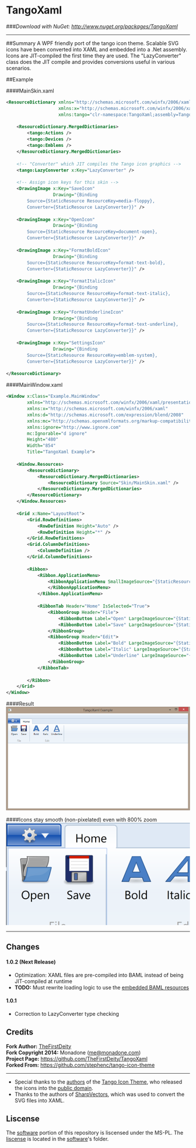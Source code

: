# TangoXaml

###_Download with NuGet: <http://www.nuget.org/packages/TangoXaml>_

---

##Summary
A WPF friendly port of the tango icon theme. Scalable SVG icons have been converted into XAML and embedded into a .Net assembly. Icons are JIT-compiled the first time they are used. The "LazyConverter" class does the JIT compile and provides conversions useful in various scenarios.

##Example

####MainSkin.xaml
```xml
<ResourceDictionary xmlns="http://schemas.microsoft.com/winfx/2006/xaml/presentation"
                    xmlns:x="http://schemas.microsoft.com/winfx/2006/xaml"
                    xmlns:tango="clr-namespace:TangoXaml;assembly=TangoXaml">
    
    <ResourceDictionary.MergedDictionaries>
        <tango:Actions />
        <tango:Devices />
        <tango:Emblems />
    </ResourceDictionary.MergedDictionaries>

    <!-- "Converter" which JIT compiles the Tango icon graphics -->
    <tango:LazyConverter x:Key="LazyConverter" />
    
    <!-- Assign icon keys for this skin -->
    <DrawingImage x:Key="SaveIcon" 
                  Drawing="{Binding 
        Source={StaticResource ResourceKey=media-floppy},
        Converter={StaticResource LazyConverter}}" />

    <DrawingImage x:Key="OpenIcon" 
                  Drawing="{Binding 
        Source={StaticResource ResourceKey=document-open},
        Converter={StaticResource LazyConverter}}" />

    <DrawingImage x:Key="FormatBoldIcon" 
                  Drawing="{Binding 
        Source={StaticResource ResourceKey=format-text-bold},
        Converter={StaticResource LazyConverter}}" />

    <DrawingImage x:Key="FormatItalicIcon" 
                  Drawing="{Binding 
        Source={StaticResource ResourceKey=format-text-italic},
        Converter={StaticResource LazyConverter}}" />

    <DrawingImage x:Key="FormatUnderlineIcon" 
                  Drawing="{Binding 
        Source={StaticResource ResourceKey=format-text-underline},
        Converter={StaticResource LazyConverter}}" />

    <DrawingImage x:Key="SettingsIcon" 
                  Drawing="{Binding 
        Source={StaticResource ResourceKey=emblem-system},
        Converter={StaticResource LazyConverter}}" />

</ResourceDictionary>
```

####MainWindow.xaml
```xml
<Window x:Class="Example.MainWindow"
        xmlns="http://schemas.microsoft.com/winfx/2006/xaml/presentation"
        xmlns:x="http://schemas.microsoft.com/winfx/2006/xaml"
        xmlns:d="http://schemas.microsoft.com/expression/blend/2008"
        xmlns:mc="http://schemas.openxmlformats.org/markup-compatibility/2006"
        xmlns:ignore="http://www.ignore.com"
        mc:Ignorable="d ignore"
        Height="480"
        Width="854"
        Title="TangoXaml Example">
    
    <Window.Resources>
        <ResourceDictionary>
            <ResourceDictionary.MergedDictionaries>
                <ResourceDictionary Source="Skin/MainSkin.xaml" />
            </ResourceDictionary.MergedDictionaries>
        </ResourceDictionary>
    </Window.Resources>

    <Grid x:Name="LayoutRoot">
        <Grid.RowDefinitions>
            <RowDefinition Height="Auto" />
            <RowDefinition Height="*" />
        </Grid.RowDefinitions>
        <Grid.ColumnDefinitions>
            <ColumnDefinition />
        </Grid.ColumnDefinitions>
        
        <Ribbon>
            <Ribbon.ApplicationMenu>
                <RibbonApplicationMenu SmallImageSource="{StaticResource SettingsIcon}">
                </RibbonApplicationMenu>
            </Ribbon.ApplicationMenu>
            
            <RibbonTab Header="Home" IsSelected="True">
                <RibbonGroup Header="File">
                    <RibbonButton Label="Open" LargeImageSource="{StaticResource OpenIcon}" />
                    <RibbonButton Label="Save" LargeImageSource="{StaticResource SaveIcon}" />
                </RibbonGroup>
                <RibbonGroup Header="Edit">
                    <RibbonButton Label="Bold" LargeImageSource="{StaticResource FormatBoldIcon}" />
                    <RibbonButton Label="Italic" LargeImageSource="{StaticResource FormatItalicIcon}" />
                    <RibbonButton Label="Underline" LargeImageSource="{StaticResource FormatUnderlineIcon}" />
                </RibbonGroup>
            </RibbonTab>

        </Ribbon>
    </Grid>
</Window>
```

####Result
![TangoXaml Example](TangoXaml_Example.png)  

  
####Icons stay smooth (non-pixelated) even with 800% zoom
<img src="TangoXaml_Zoom.png" width="854">  
  
---

## Changes
#### 1.0.2 (Next Release)
* Optimization: XAML files are pre-compiled into BAML instead of being JIT-compiled at runtime
* __TODO:__ Must rewrite loading logic to use the [embedded BAML resources](http://github.com/TheFirstDeity/TangoXaml/wiki/Embedded-BAML-Resources)

#### 1.0.1
* Correction to LazyConverter type checking

## Credits
**Fork Author:** [TheFirstDeity](https://github.com/TheFirstDeity)  
**Fork Copyright 2014:** Monadone (<me@monadone.com>)  
**Project Page:** <https://github.com/TheFirstDeity/TangoXaml>  
**Forked From:** <https://github.com/stephenc/tango-icon-theme>  

---

* Special thanks to the [authors][tango-authors] of the [Tango Icon Theme](http://tango.freedesktop.org/), who released the icons into the [public domain][tango-copying].
* Thanks to the authors of [SharpVectors](http://sharpvectors.codeplex.com/), which was used to convert the SVG files into XAML.

## Liscense
The [software][] portion of this repository is liscensed under the MS-PL. The [liscense][] 
is located in the [software][]'s folder.

[software]: https://github.com/TheFirstDeity/TangoXaml/tree/master/TangoXaml
[liscense]: https://github.com/TheFirstDeity/TangoXaml/blob/master/TangoXaml/Liscense.txt
[tango-authors]: https://github.com/TheFirstDeity/TangoXaml/blob/master/Tango/AUTHORS
[tango-copying]: https://github.com/TheFirstDeity/TangoXaml/blob/master/Tango/COPYING